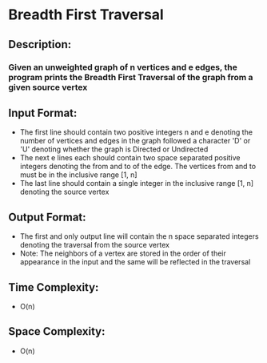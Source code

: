 # Breadth First Traversal
## Description:
### Given an unweighted graph of n vertices and e edges, the program prints the Breadth First Traversal of the graph from a given source vertex
## Input Format:
* The first line should contain two positive integers n and e denoting the number of vertices and edges in the graph followed a character 'D' or 'U' denoting whether the graph is Directed or Undirected
* The next e lines each should contain two space separated positive integers denoting the from and to of the edge. The vertices from and to must be in the inclusive range [1, n]
* The last line should contain a single integer in the inclusive range [1, n] denoting the source vertex
## Output Format:
* The first and only output line will contain the n space separated integers denoting the traversal from the source vertex
* Note: The neighbors of a vertex are stored in the order of their appearance in the input and the same will be reflected in the traversal
## Time Complexity: 
* O(n)
## Space Complexity: 
* O(n)